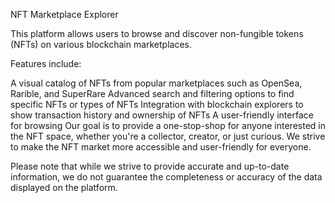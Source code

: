 NFT Marketplace Explorer

This platform allows users to browse and discover non-fungible tokens (NFTs) on various blockchain marketplaces.

Features include:

A visual catalog of NFTs from popular marketplaces such as OpenSea, Rarible, and SuperRare
Advanced search and filtering options to find specific NFTs or types of NFTs
Integration with blockchain explorers to show transaction history and ownership of NFTs
A user-friendly interface for browsing 
Our goal is to provide a one-stop-shop for anyone interested in the NFT space, whether you're a collector, creator, or just curious. We strive to make the NFT market more accessible and user-friendly for everyone.

Please note that while we strive to provide accurate and up-to-date information, we do not guarantee the completeness or accuracy of the data displayed on the platform.

